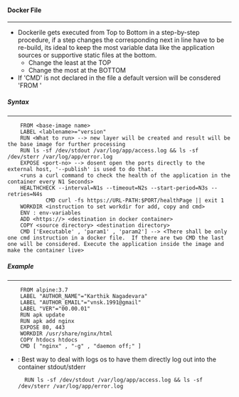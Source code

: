 #### Docker File ####
---------------------
- Dockerile gets executed from Top to Bottom in a step-by-step procedure, if a step changes the corresponding next in line have to be re-build, its ideal to keep the most variable data like the application sources or supportive static files at the bottom.
   - Change the least at the TOP
   - Change the most at the BOTTOM
- If 'CMD' is not declared in the file a default version will be consdered 'FROM <base-image>'

##### Syntax
-----------
       
        FROM <base-image name> 
        LABEL <lablename>="version"
        RUN <What to run> --> new layer will be created and result will be the base image for further processing
        RUN ls -sf /dev/stdout /var/log/app/access.log && ls -sf /dev/sterr /var/log/app/error.log
        EXPOSE <port-no> --> dosent open the ports directly to the external host, '--publish' is used to do that. 
        <runs a curl command to check the health of the application in the container every N1 Seconds>
        HEALTHCHECK --interval=N1s --timeout=N2s --start-period=N3s --retries=N4s
                CMD curl -fs https://URL-PATH:$PORT/healthPage || exit 1
        WORKDIR <instruction to set workdir for add, copy and cmd>
        ENV : env-variables
        ADD <https://> <destination in docker container>
        COPY <source directory> <destination directory>
        CMD ['Executable' , 'param1' , 'param2'] --> <There shall be only one cmd instruction in a docker file.  If there are two CMD the last one will be considered. Execute the application inside the image and make the container live>        

##### Example
------------

        FROM alpine:3.7
        LABEL "AUTHOR_NAME"="Karthik Nagadevara"
        LABEL "AUTHOR_EMAIL"="vnsk.1991@gmail"
        LABEL "VER"="00.00.01"
        RUN apk update
        RUN apk add nginx
        EXPOSE 80, 443
        WORKDIR /usr/share/nginx/html
        COPY htdocs htdocs
        CMD [ "nginx" , "-g" , "daemon off;" ]

- : Best way to deal with logs os to have them directly log out into the container stdout/stderr
        
        RUN ls -sf /dev/stdout /var/log/app/access.log && ls -sf /dev/sterr /var/log/app/error.log